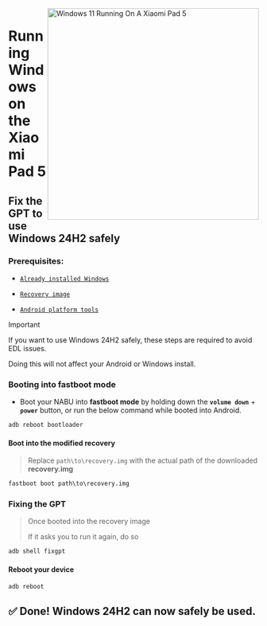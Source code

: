 <img align="right" src="https://raw.githubusercontent.com/erdilS/Port-Windows-11-Xiaomi-Pad-5/main/nabu.png" width="425" alt="Windows 11 Running On A Xiaomi Pad 5">

# Running Windows on the Xiaomi Pad 5

## Fix the GPT to use Windows 24H2 safely

### Prerequisites:
- [```Already installed Windows```](selection-en.md)

- [```Recovery image```](https://github.com/erdilS/Port-Windows-11-Xiaomi-Pad-5/releases/download/1.0/recovery.img)

- [```Android platform tools```](https://developer.android.com/studio/releases/platform-tools)

> [!Important]
> If you want to use Windows 24H2 safely, these steps are required to avoid EDL issues.
> 
> Doing this will not affect your Android or Windows install.

### Booting into fastboot mode
- Boot your NABU into **fastboot mode** by holding down the **`volume down`** + **`power`** button, or run the below command while booted into Android.
```cmd
adb reboot bootloader
```

#### Boot into the modified recovery
> Replace `path\to\recovery.img` with the actual path of the downloaded **recovery.img**
```cmd
fastboot boot path\to\recovery.img
```

### Fixing the GPT
> Once booted into the recovery image
>
> If it asks you to run it again, do so
```cmd
adb shell fixgpt
```

#### Reboot your device
```cmd
adb reboot
```

## ✅ Done! Windows 24H2 can now safely be used.























